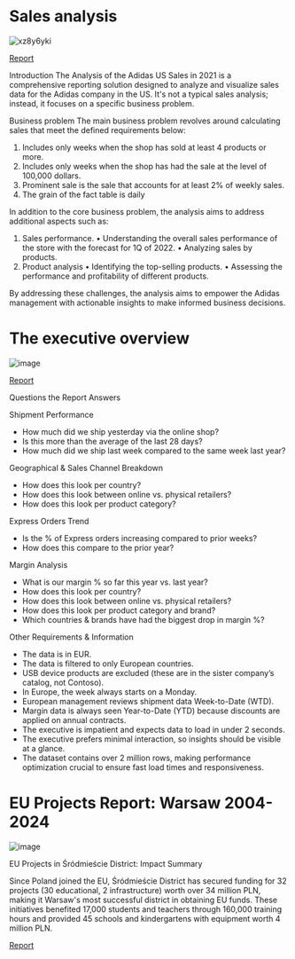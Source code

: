 # Sales analysis

![xz8y6yki](https://github.com/user-attachments/assets/684ac507-5fd1-4f9b-9491-ea7fecc04b43)

[Report](https://app.powerbi.com/view?r=eyJrIjoiODJhMGFmMzQtNDA2Yi00OTNiLWE5MjUtMDg4MzhjYzdkMzYwIiwidCI6IjdmYzY2NWZjLWUwYTItNGRmZS1iYTIwLTg0NGY3ZTI0OTA3OSJ9)

Introduction
The Analysis of the Adidas US Sales in 2021 is a comprehensive reporting solution designed to analyze and visualize sales data for the Adidas company in the US. It's not a typical sales analysis; instead, it focuses on a specific business problem.

Business problem
The main business problem revolves around calculating sales that meet the defined requirements below:
1. Includes only weeks when the shop has sold at least 4 products or more.
2. Includes only weeks when the shop has had the sale at the level of 100,000 dollars.
3. Prominent sale is the sale that accounts for at least 2% of weekly sales.
4. The grain of the fact table is daily

In addition to the core business problem, the analysis aims to address additional aspects such as:
1. Sales performance.
   •	Understanding the overall sales performance of the store with the forecast for 1Q of 2022.
   •	Analyzing sales by products.
3. Product analysis
   •	Identifying the top-selling products.
   •	Assessing the performance and profitability of different products.

By addressing these challenges, the analysis aims to empower the Adidas management with actionable insights to make informed business decisions.


# The executive overview

![image](https://github.com/user-attachments/assets/3f1b7904-701c-417c-a2f4-5a13217df188)

[Report](https://app.powerbi.com/view?r=eyJrIjoiNzE0ZTgzNmEtZjM0Zi00NGQ4LTg3MDAtMmZmNzRhOWE3YTZjIiwidCI6IjdmYzY2NWZjLWUwYTItNGRmZS1iYTIwLTg0NGY3ZTI0OTA3OSJ9&pageName=ReportSection5889d1d8952954773a9c)

Questions the Report Answers

Shipment Performance
* How much did we ship yesterday via the online shop?
* Is this more than the average of the last 28 days?
* How much did we ship last week compared to the same week last year?

Geographical & Sales Channel Breakdown
* How does this look per country?
* How does this look between online vs. physical retailers?
* How does this look per product category?

Express Orders Trend
* Is the % of Express orders increasing compared to prior weeks?
* How does this compare to the prior year?

Margin Analysis
* What is our margin % so far this year vs. last year?
* How does this look per country?
* How does this look between online vs. physical retailers?
* How does this look per product category and brand?
* Which countries & brands have had the biggest drop in margin %?

Other Requirements & Information
* The data is in EUR.
* The data is filtered to only European countries.
* USB device products are excluded (these are in the sister company’s catalog, not Contoso).
* In Europe, the week always starts on a Monday.
* European management reviews shipment data Week-to-Date (WTD).
* Margin data is always seen Year-to-Date (YTD) because discounts are applied on annual contracts.
* The executive is impatient and expects data to load in under 2 seconds.
* The executive prefers minimal interaction, so insights should be visible at a glance.
* The dataset contains over 2 million rows, making performance optimization crucial to ensure fast load times and responsiveness.


# EU Projects Report: Warsaw 2004-2024

![image](https://github.com/user-attachments/assets/7a4ffc07-afa7-4d15-a4a7-c2b2c270f553)

EU Projects in Śródmieście District: Impact Summary

Since Poland joined the EU, Śródmieście District has secured funding for 32 projects (30 educational, 2 infrastructure) worth over 34 million PLN, making it Warsaw's most successful district in obtaining EU funds. These initiatives benefited 17,000 students and teachers through 160,000 training hours and provided 45 schools and kindergartens with equipment worth 4 million PLN.

[Report](https://app.powerbi.com/view?r=eyJrIjoiMzE0NTk0ZWMtNWM0OC00NTQxLWFmMGMtMGJjY2Y1YjYzY2M3IiwidCI6IjdmYzY2NWZjLWUwYTItNGRmZS1iYTIwLTg0NGY3ZTI0OTA3OSJ9)
